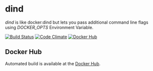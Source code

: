 # dind
_dind_ is like docker:dind but lets you pass additional command line flags using *DOCKER_OPTS* Environment Variable.

[![Build Status](https://travis-ci.org/wikiwi/dind.svg?branch=travis)](https://travis-ci.org/wikiwi/dind) [![Code Climate](https://codeclimate.com/github/wikiwi/dind/badges/gpa.svg)](https://codeclimate.com/github/wikiwi/dind) [![Docker Hub](https://img.shields.io/docker/pulls/wikiwi/dind.svg)](https://hub.docker.com/r/wikiwi/dind)

## Docker Hub
Automated build is available at the [Docker Hub](https://hub.docker.com/r/wikiwi/dind).

